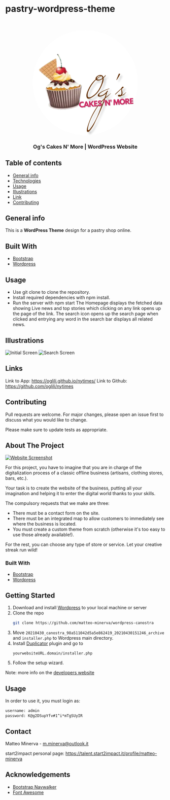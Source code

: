 # pastry-wordpress-theme

<!-- PROJECT LOGO -->
<br />
<p align="center">
  <a href="#">
    <img src="/img/logo.svg" alt="Screenshot" style="border-radius: 9999px;">
  </a>

<h3 align="center">Og's Cakes N' More | WordPress Website</h3>

## Table of contents
* [General info](#general-info)
* [Technologies](#technologies)
* [Usage](#usage)
* [Illustrations](#illustrations)
* [Link](#illustrations)
* [Contributing](#contributing)

## General info
This is a **WordPress Theme** design for a pastry shop online.
	
## Built With
- [Bootstrap](https://getbootstrap.com)
- [Wordpress](https://wordpress.org)

	
## Usage
*  Use git clone to clone the repository.
*  Install required dependencies with npm install.
*  Run the server with npm start
The Homepage displays the fetched data showing Live news and top stories which clicking on any link opens up the page of the link. The search icon opens up the search page when clicked and entrying any word in the search bar displays all related news.

## Illustrations
![Initial Screen](src/nytimes-page1.jpg)    ![Search Screen](src/nytimes-page2.jpg)

## Links
Link to App:
https://oglili.github.io/nytimes/
Link to Github:
https://github.com/oglili/nytimes

## Contributing
Pull requests are welcome. For major changes, please open an issue first to discuss what you would like to change.

Please make sure to update tests as appropriate.












## About The Project

[![Website Screenshot][product-screenshot]](https://canostra.000webhostapp.com/)

For this project, you have to imagine that you are in charge of the digitalization process of a classic offline business (artisans, clothing stores, bars, etc.).

Your task is to create the website of the business, putting all your imagination and helping it to enter the digital world thanks to your skills.

The compulsory requests that we make are three:
- There must be a contact form on the site.
- There must be an integrated map to allow customers to immediately see where the business is located.
- You must create a custom theme from scratch (otherwise it's too easy to use those already available!).

For the rest, you can choose any type of store or service. Let your creative streak run wild!

### Built With

- [Bootstrap](https://getbootstrap.com)
- [Wordpress](https://wordpress.org)

<!-- GETTING STARTED -->

## Getting Started

1. Download and install [Wordpress](https://wordpress.org) to your local machine or server
2. Clone the repo
   ```sh
   git clone https://github.com/matteo-minerva/wordpress-canostra
   ```
3. Move `20210430_canostra_98a511042d5a5e862419_20210430151246_archive` and `installer.php` to Wordpress main directory.
4. Install [Duplicator](https://it.wordpress.org/plugins/duplicator/) plugin and go to
   ```
   yourwebsiteURL.domain/installer.php
   ```
5. Follow the setup wizard.

Note: more info on the [developers website](https://snapcreek.com/duplicator/docs/quick-start/?utm_source=duplicator_free&utm_medium=wordpress_plugin&utm_content=package_built_install_help&utm_campaign=duplicator_free#quick-040-q)

<!-- Usage -->

## Usage

In order to use it, you must login as:

```text
username: admin
password: K@g2DSupYfv#1^i*mTgSUyIR
```

<!-- CONTACT -->

## Contact

Matteo Minerva - m.minerva@outlook.it

start2impact personal page: https://talent.start2impact.it/profile/matteo-minerva

<!-- ACKNOWLEDGEMENTS -->

## Acknowledgements

- [Bootstrap Navwalker](https://github.com/wp-bootstrap/wp-bootstrap-navwalker/)
- [Font Awesome](https://fontawesome.com)

<!-- MARKDOWN LINKS & IMAGES -->
<!-- https://www.markdownguide.org/basic-syntax/#reference-style-links -->

[issues-shield]: https://img.shields.io/github/issues/matteo-minerva/wordpress-canostra/repo.svg?style=for-the-badge
[issues-url]: https://github.com/matteo-minerva/wordpress-canostra/issues
[linkedin-shield]: https://img.shields.io/badge/-LinkedIn-black.svg?style=for-the-badge&logo=linkedin&colorB=555
[linkedin-url]: https://linkedin.com/in/m-minerva
[product-screenshot]: images/screenshot.png
